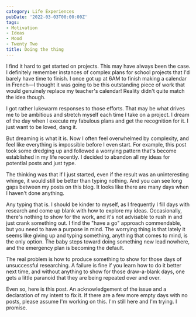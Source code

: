 ```yaml
---
category: Life Experiences
pubDate: '2022-03-03T00:00:00Z'
tags:
- Motivation
- Ideas
- Mood
- Twenty Two
title: Doing the thing
---
```

I find it hard to get started on projects. This may have always been the case. I definitely remember instances of complex plans for school projects that I'd barely have time to finish. I once got up at 6AM to finish making a calendar in French—I thought it was going to be this outstanding piece of work that would genuinely replace my teacher's calendar! Reality didn't quite match the idea though.

I got rather lukewarm responses to those efforts. That may be what drives me to be ambitious and stretch myself each time I take on a project. I dream of the day when I execute my fabulous plans and get the recognition for it. I just want to be loved, dang it.

But dreaming is what it is. Now I often feel overwhelmed by complexity, and feel like everything is impossible before I even start. For example, this post took some dredging up and followed a worrying pattern that's become established in my life recently. I decided to abandon all my ideas for potential posts and just type.

The thinking was that if I just started, even if the result was an uninteresting whinge, it would still be better than typing nothing. And you can see long gaps between my posts on this blog. It looks like there are many days when I haven't done anything. 

Any typing that is. I should be kinder to myself, as I frequently I fill days with research and come up blank with how to explore my ideas. Occasionally, there's nothing to show for the work, and it's not advisable to rush in and just crank something out. I find the "have a go" approach commendable, but you need to have a purpose in mind. The worrying thing is that lately it seems like giving up and typing something, anything that comes to mind, is the only option. The baby steps toward doing something new lead nowhere, and the emergency plan is becoming the default.

The real problem is how to produce something to show for those days of unsuccessful researching. A failure is fine if you learn how to do it better next time, and without anything to show for those draw-a-blank days, one gets a little paranoid that they are being repeated over and over.

Even so, here is this post. An acknowledgement of the issue and a declaration of my intent to fix it. If there are a few more empty days with no posts, please assume I'm working on this. I'm still here and I'm trying. I promise.